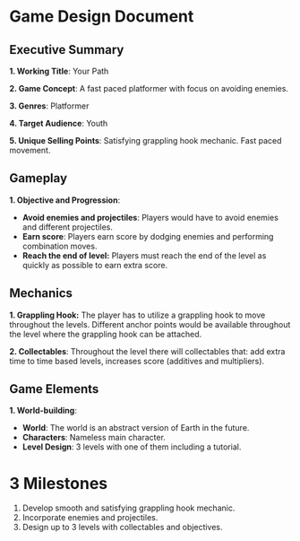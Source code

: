 # Game Design Document

## Executive Summary

**1. Working Title**: Your Path

**2. Game Concept**: A fast paced platformer with focus on avoiding enemies.

**3. Genres**: Platformer

**4. Target Audience**: Youth

**5. Unique Selling Points**: Satisfying grappling hook mechanic. Fast paced movement.

## Gameplay

**1. Objective and Progression**: 

- **Avoid enemies and projectiles**: Players would have to avoid enemies and different projectiles.
- **Earn score**: Players earn score by dodging enemies and performing combination moves.
- **Reach the end of level:** Players must reach the end of the level as quickly as possible to earn extra score.

## Mechanics

**1. Grappling Hook:** The player has to utilize a grappling hook to move throughout the levels. Different anchor points would be available throughout the level where the grappling hook can be attached.

**2. Collectables**: Throughout the level there will collectables that: add extra time to time based levels, increases score (additives and multipliers).

## Game Elements

**1. World-building**: 

- **World**: The world is an abstract version of Earth in the future.
- **Characters**: Nameless main character.
- **Level Design**: 3 levels with one of them including a tutorial.

# 3 Milestones #

1. Develop smooth and satisfying grappling hook mechanic.
2. Incorporate enemies and projectiles.
3. Design up to 3 levels with collectables and objectives.
